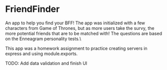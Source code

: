 # FriendFinder

An app to help you find your BFF! The app was initialized with a few characters from Game of Thrones, but as more users take the survy, the more potential friends that are to be matched with! The questions are based on the Enneagram personality tests.\

This app was a homework assignment to practice creating servers in express and using module.exports.

TODO: Add data validation and finish UI
